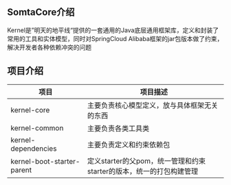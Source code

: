 ## SomtaCore介绍

Kernel是”明天的地平线“提供的一套通用的Java底层通用框架库，定义和封装了常用的工具和实体模型，同时对SpringCloud Alibaba框架的jar包版本做了约束，
解决开发者各种依赖冲突的问题


## 项目介绍
| 项目                        | 项目描述                                     |
|---------------------------| ---------------------------------------------- |
| kernel-core               | 主要负责核心模型定义，放与具体框架无关的东西 |
| kernel-common              | 主要负责各类工具类                           |
| kernel-dependencies        | 主要负责定义和约束依赖包                           |
| kernel-boot-starter-parent | 定义starter的父pom，统一管理和约束starter的版本，统一的打包构建管理                           |
